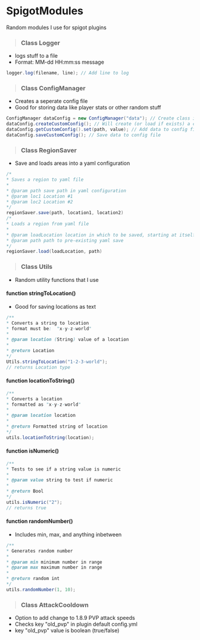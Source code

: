 # SpigotModules
Random modules I use for spigot plugins

> ### Class Logger

- logs stuff to a file
- Format:   MM-dd HH:mm:ss message

``` Java
logger.log(filename, line); // Add line to log
```

> ### Class ConfigManager

- Creates a seperate config file
- Good for storing data like player stats or other random stuff

``` Java
ConfigManager dataConfig = new ConfigManager("data"); // Create class instance 
dataConfig.createCustomConfig(); // Will create (or load if exists) a config named data.yml 
dataConfig.getCustomConfig().set(path, value); // Add data to config file
dataConfig.saveCustomConfig(); // Save data to config file
```

> ### Class RegionSaver
- Save and loads areas into a yaml configuration
``` Java
/*
* Saves a region to yaml file
*
* @param path save path in yaml configuration
* @param loc1 Location #1
* @param loc2 Location #2    
*/
regionSaver.save(path, location1, location2)
/*
* Loads a region from yaml file
*
* @param loadLocation location in which to be saved, starting at itself and going towards positive x, y, z
* @param path path to pre-existing yaml save
*/
regionSaver.load(loadLocation, path)
```

> ### Class Utils
- Random utility functions that I use
#### function stringToLocation()
- Good for saving locations as text
```Java
/**
* Converts a string to location
* format must be:  "x-y-z-world"
*
* @param location (String) value of a location
*
* @return Location
*/
Utils.stringToLocation("1-2-3-world");
// returns Location type
```
#### function locationToString()
```Java
/**
* Converts a location
* formatted as "x-y-z-world"
*
* @param location location
*
* @return Formatted string of location
*/
utils.locationToString(location);
```
#### function isNumeric()
```Java
/**
* Tests to see if a string value is numeric
*
* @param value string to test if numeric
*
* @return Bool
*/
utils.isNumeric("2");
// returns true
```
#### function randomNumber()
- Includes min, max, and anything inbetween
```Java
/**
* Generates random number
*
* @param min minimum number in range
* @param max maximum number in range
*
* @return random int
*/
utils.randomNumber(1, 10);
```
> ### Class AttackCooldown
- Option to add change to 1.8.9 PVP attack speeds
- Checks key "old_pvp" in plugin default config.yml
- key "old_pvp" value is boolean (true/false)
